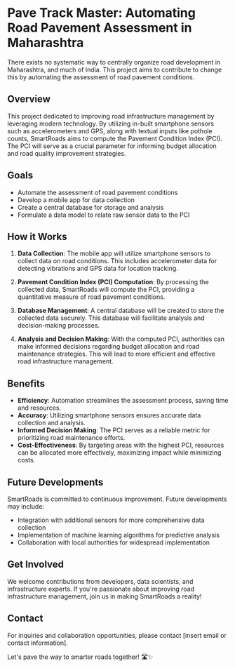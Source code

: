 # Pave Track Master: Automating Road Pavement Assessment in Maharashtra

There exists no systematic way to centrally organize road development in Maharashtra, and much of India. This project aims to contribute to change this by automating the assessment of road pavement conditions. 

## Overview
This project dedicated to improving road infrastructure management by leveraging modern technology. By utilizing in-built smartphone sensors such as accelerometers and GPS, along with textual inputs like pothole counts, SmartRoads aims to compute the Pavement Condition Index (PCI). The PCI will serve as a crucial parameter for informing budget allocation and road quality improvement strategies.

## Goals
- Automate the assessment of road pavement conditions
- Develop a mobile app for data collection
- Create a central database for storage and analysis
- Formulate a data model to relate raw sensor data to the PCI

## How it Works
1. **Data Collection**: The mobile app will utilize smartphone sensors to collect data on road conditions. This includes accelerometer data for detecting vibrations and GPS data for location tracking.
   
2. **Pavement Condition Index (PCI) Computation**: By processing the collected data, SmartRoads will compute the PCI, providing a quantitative measure of road pavement conditions.

3. **Database Management**: A central database will be created to store the collected data securely. This database will facilitate analysis and decision-making processes.

4. **Analysis and Decision Making**: With the computed PCI, authorities can make informed decisions regarding budget allocation and road maintenance strategies. This will lead to more efficient and effective road infrastructure management.

## Benefits
- **Efficiency**: Automation streamlines the assessment process, saving time and resources.
- **Accuracy**: Utilizing smartphone sensors ensures accurate data collection and analysis.
- **Informed Decision Making**: The PCI serves as a reliable metric for prioritizing road maintenance efforts.
- **Cost-Effectiveness**: By targeting areas with the highest PCI, resources can be allocated more effectively, maximizing impact while minimizing costs.

## Future Developments
SmartRoads is committed to continuous improvement. Future developments may include:
- Integration with additional sensors for more comprehensive data collection
- Implementation of machine learning algorithms for predictive analysis
- Collaboration with local authorities for widespread implementation

## Get Involved
We welcome contributions from developers, data scientists, and infrastructure experts. If you're passionate about improving road infrastructure management, join us in making SmartRoads a reality!

## Contact
For inquiries and collaboration opportunities, please contact [insert email or contact information].

Let's pave the way to smarter roads together! 🛣️✨
